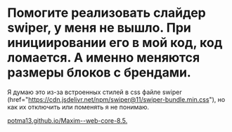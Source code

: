 # Помогите реализовать слайдер swiper, у меня не вышло. При инициировании его в мой код, код ломается. А именно меняются размеры блоков с брендами. 
Я думаю это из-за встроенных стилей в css файле swiper (href="https://cdn.jsdelivr.net/npm/swiper@11/swiper-bundle.min.css"), но как их отключить или поменять я не понимаю.

[potma13.github.io/Maxim--web-core-8.5.](https://potma13.github.io/Maxim--web-core-8.5./)
